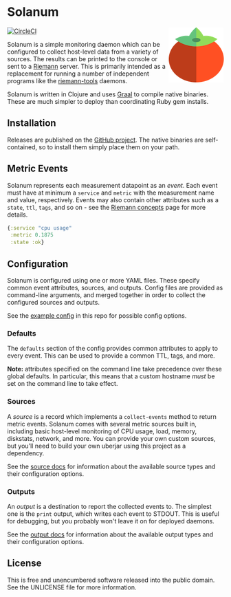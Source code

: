 Solanum
=======

[![CircleCI](https://circleci.com/gh/greglook/solanum.svg?style=shield&circle-token=c14a7265562fdec8881672070d87d812f076bf8a)](https://circleci.com/gh/greglook/solanum)
<img align="right" src="doc/logo.png">

Solanum is a simple monitoring daemon which can be configured to collect
host-level data from a variety of sources. The results can be printed to the
console or sent to a [Riemann](http://riemann.io/) server. This is primarily
intended as a replacement for running a number of independent programs like the
[riemann-tools](https://github.com/riemann/riemann-tools) daemons.

Solanum is written in Clojure and uses [Graal](https://www.graalvm.org/) to
compile native binaries. These are much simpler to deploy than coordinating Ruby
gem installs.


## Installation

Releases are published on the [GitHub project](https://github.com/greglook/solanum/releases).
The native binaries are self-contained, so to install them simply place them on
your path.


## Metric Events

Solanum represents each measurement datapoint as an _event_. Each event must
have at minimum a `service` and `metric` with the measurement name and value,
respectively. Events may also contain other attributes such as a `state`, `ttl`,
`tags`, and so on - see the [Riemann concepts](http://riemann.io/concepts.html)
page for more details.

```clojure
{:service "cpu usage"
 :metric 0.1875
 :state :ok}
```


## Configuration

Solanum is configured using one or more YAML files. These specify common event
attributes, sources, and outputs. Config files are provided as command-line
arguments, and merged together in order to collect the configured sources and
outputs.

See the [example config](config.yml) in this repo for possible config options.

### Defaults

The `defaults` section of the config provides common attributes to apply to
every event. This can be used to provide a common TTL, tags, and more.

**Note:** attributes specified on the command line take precedence over these
global defaults. In particular, this means that a custom hostname _must_ be set
on the command line to take effect.

### Sources

A _source_ is a record which implements a `collect-events` method to return
metric events. Solanum comes with several metric sources built in, including
basic host-level monitoring of CPU usage, load, memory, diskstats, network, and
more. You can provide your own custom sources, but you'll need to build your own
uberjar using this project as a dependency.

See the [source docs](doc/sources.md) for information about the available
source types and their configuration options.

### Outputs

An _output_ is a destination to report the collected events to. The simplest
one is the `print` output, which writes each event to STDOUT. This is useful for
debugging, but you probably won't leave it on for deployed daemons.

See the [output docs](doc/outputs.md) for information about the available output
types and their configuration options.


## License

This is free and unencumbered software released into the public domain.
See the UNLICENSE file for more information.
